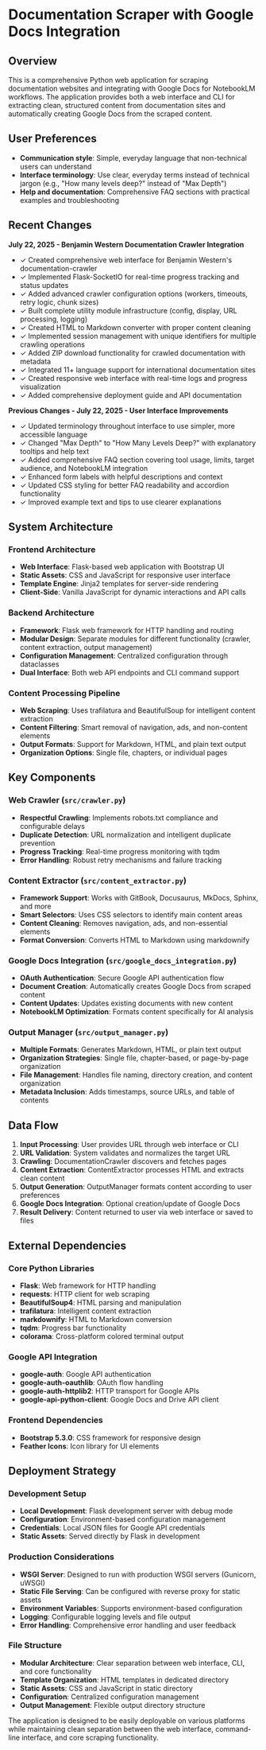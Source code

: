 # Documentation Scraper with Google Docs Integration

## Overview

This is a comprehensive Python web application for scraping documentation websites and integrating with Google Docs for NotebookLM workflows. The application provides both a web interface and CLI for extracting clean, structured content from documentation sites and automatically creating Google Docs from the scraped content.

## User Preferences

- **Communication style**: Simple, everyday language that non-technical users can understand
- **Interface terminology**: Use clear, everyday terms instead of technical jargon (e.g., "How many levels deep?" instead of "Max Depth")
- **Help and documentation**: Comprehensive FAQ sections with practical examples and troubleshooting

## Recent Changes

**July 22, 2025 - Benjamin Western Documentation Crawler Integration**
- ✓ Created comprehensive web interface for Benjamin Western's documentation-crawler
- ✓ Implemented Flask-SocketIO for real-time progress tracking and status updates
- ✓ Added advanced crawler configuration options (workers, timeouts, retry logic, chunk sizes)
- ✓ Built complete utility module infrastructure (config, display, URL processing, logging)
- ✓ Created HTML to Markdown converter with proper content cleaning
- ✓ Implemented session management with unique identifiers for multiple crawling operations
- ✓ Added ZIP download functionality for crawled documentation with metadata
- ✓ Integrated 11+ language support for international documentation sites
- ✓ Created responsive web interface with real-time logs and progress visualization
- ✓ Added comprehensive deployment guide and API documentation

**Previous Changes - July 22, 2025 - User Interface Improvements**
- ✓ Updated terminology throughout interface to use simpler, more accessible language
- ✓ Changed "Max Depth" to "How Many Levels Deep?" with explanatory tooltips and help text
- ✓ Added comprehensive FAQ section covering tool usage, limits, target audience, and NotebookLM integration
- ✓ Enhanced form labels with helpful descriptions and context
- ✓ Updated CSS styling for better FAQ readability and accordion functionality
- ✓ Improved example text and tips to use clearer explanations

## System Architecture

### Frontend Architecture
- **Web Interface**: Flask-based web application with Bootstrap UI
- **Static Assets**: CSS and JavaScript for responsive user interface
- **Template Engine**: Jinja2 templates for server-side rendering
- **Client-Side**: Vanilla JavaScript for dynamic interactions and API calls

### Backend Architecture
- **Framework**: Flask web framework for HTTP handling and routing
- **Modular Design**: Separate modules for different functionality (crawler, content extraction, output management)
- **Configuration Management**: Centralized configuration through dataclasses
- **Dual Interface**: Both web API endpoints and CLI command support

### Content Processing Pipeline
- **Web Scraping**: Uses trafilatura and BeautifulSoup for intelligent content extraction
- **Content Filtering**: Smart removal of navigation, ads, and non-content elements
- **Output Formats**: Support for Markdown, HTML, and plain text output
- **Organization Options**: Single file, chapters, or individual pages

## Key Components

### Web Crawler (`src/crawler.py`)
- **Respectful Crawling**: Implements robots.txt compliance and configurable delays
- **Duplicate Detection**: URL normalization and intelligent duplicate prevention
- **Progress Tracking**: Real-time progress monitoring with tqdm
- **Error Handling**: Robust retry mechanisms and failure tracking

### Content Extractor (`src/content_extractor.py`)
- **Framework Support**: Works with GitBook, Docusaurus, MkDocs, Sphinx, and more
- **Smart Selectors**: Uses CSS selectors to identify main content areas
- **Content Cleaning**: Removes navigation, ads, and non-essential elements
- **Format Conversion**: Converts HTML to Markdown using markdownify

### Google Docs Integration (`src/google_docs_integration.py`)
- **OAuth Authentication**: Secure Google API authentication flow
- **Document Creation**: Automatically creates Google Docs from scraped content
- **Content Updates**: Updates existing documents with new content
- **NotebookLM Optimization**: Formats content specifically for AI analysis

### Output Manager (`src/output_manager.py`)
- **Multiple Formats**: Generates Markdown, HTML, or plain text output
- **Organization Strategies**: Single file, chapter-based, or page-by-page organization
- **File Management**: Handles file naming, directory creation, and content organization
- **Metadata Inclusion**: Adds timestamps, source URLs, and table of contents

## Data Flow

1. **Input Processing**: User provides URL through web interface or CLI
2. **URL Validation**: System validates and normalizes the target URL
3. **Crawling**: DocumentationCrawler discovers and fetches pages
4. **Content Extraction**: ContentExtractor processes HTML and extracts clean content
5. **Output Generation**: OutputManager formats content according to user preferences
6. **Google Docs Integration**: Optional creation/update of Google Docs
7. **Result Delivery**: Content returned to user via web interface or saved to files

## External Dependencies

### Core Python Libraries
- **Flask**: Web framework for HTTP handling
- **requests**: HTTP client for web scraping
- **BeautifulSoup4**: HTML parsing and manipulation
- **trafilatura**: Intelligent content extraction
- **markdownify**: HTML to Markdown conversion
- **tqdm**: Progress bar functionality
- **colorama**: Cross-platform colored terminal output

### Google API Integration
- **google-auth**: Google API authentication
- **google-auth-oauthlib**: OAuth flow handling
- **google-auth-httplib2**: HTTP transport for Google APIs
- **google-api-python-client**: Google Docs and Drive API client

### Frontend Dependencies
- **Bootstrap 5.3.0**: CSS framework for responsive design
- **Feather Icons**: Icon library for UI elements

## Deployment Strategy

### Development Setup
- **Local Development**: Flask development server with debug mode
- **Configuration**: Environment-based configuration management
- **Credentials**: Local JSON files for Google API credentials
- **Static Assets**: Served directly by Flask in development

### Production Considerations
- **WSGI Server**: Designed to run with production WSGI servers (Gunicorn, uWSGI)
- **Static File Serving**: Can be configured with reverse proxy for static assets
- **Environment Variables**: Supports environment-based configuration
- **Logging**: Configurable logging levels and file output
- **Error Handling**: Comprehensive error handling and user feedback

### File Structure
- **Modular Architecture**: Clear separation between web interface, CLI, and core functionality
- **Template Organization**: HTML templates in dedicated directory
- **Static Assets**: CSS and JavaScript in static directory
- **Configuration**: Centralized configuration management
- **Output Management**: Flexible output directory structure

The application is designed to be easily deployable on various platforms while maintaining clean separation between the web interface, command-line interface, and core scraping functionality.